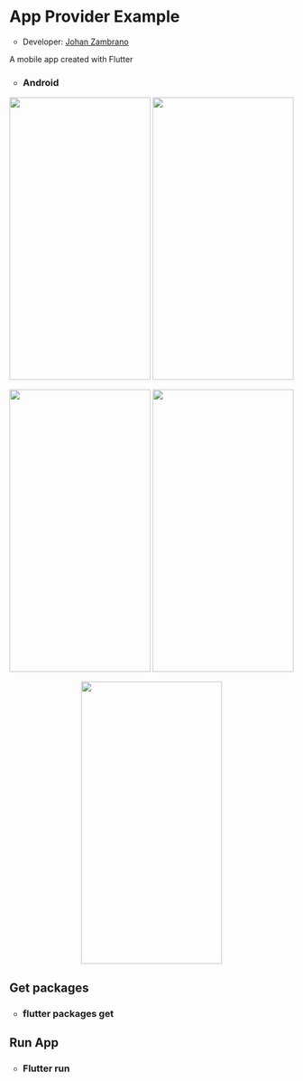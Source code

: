 <h1>App Provider Example</h1>
<ul>
  <li type="circle">Developer: <a href="https://www.linkedin.com/in/johan-zambrano-b537501bb/">Johan Zambrano</a></li>
</ul>

A mobile app created with Flutter

<ul>
  <li type="circle"><h3>Android</h3></li>
</ul>

<p align="center">
<img src="https://user-images.githubusercontent.com/25967495/137980713-4c6c9eab-0c91-49a8-88e0-69859d9a8af5.jpg" width="250" height="500">
<img src="https://user-images.githubusercontent.com/25967495/137980736-e4d47728-a6fd-4939-af80-34274bd3f41d.jpg" width="250" height="500">
</p>

<p align="center">
<img src="https://user-images.githubusercontent.com/25967495/137980744-1deec703-2f73-4450-a09b-1b83e1eab127.jpg" width="250" height="500">
<img src="https://user-images.githubusercontent.com/25967495/137980751-3614b7a5-48e0-444c-9b53-339f5711e781.jpg" width="250" height="500">
</p>

<p align="center">
<img src="https://user-images.githubusercontent.com/25967495/137980755-2dcdda03-3c49-4145-ab24-bfd061c6d4f3.jpg" width="250" height="500">
</p>

<h2>Get packages</h2>
<ul>
  <li type="circle"><h3>flutter packages get</h3></li>
</ul>

<h2>Run App</h2>
<ul>
  <li type="circle"><h3>Flutter run</h3></li>
</ul>
